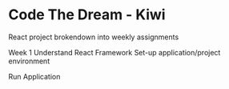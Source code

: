 # Code The Dream - Kiwi
React project brokendown into weekly assignments

Week 1 
Understand React Framework
Set-up application/project environment

Run Application